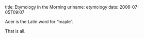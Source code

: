 title: Etymology in the Morning
urlname: etymology
date: 2006-07-05T09:07

Acer is the Latin word for &ldquo;maple&rdquo;.

That is all.